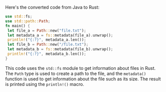 Here's the converted code from Java to Rust:
```rust
use std::fs;
use std::path::Path;
fn main() {
 let file_a = Path::new("file.txt");
 let metadata_a = fs::metadata(file_a).unwrap();
 println!("{:?}", metadata_a.len());
 let file_b = Path::new("/file.txt");
 let metadata_b = fs::metadata(file_b).unwrap();
 println!("{:?}", metadata_b.len());
}
```
This code uses the `std::fs` module to get information about files in Rust. The `Path` type is used to create a path to the file, and the `metadata()` function is used to get information about the file such as its size. The result is printed using the `println!()` macro.

